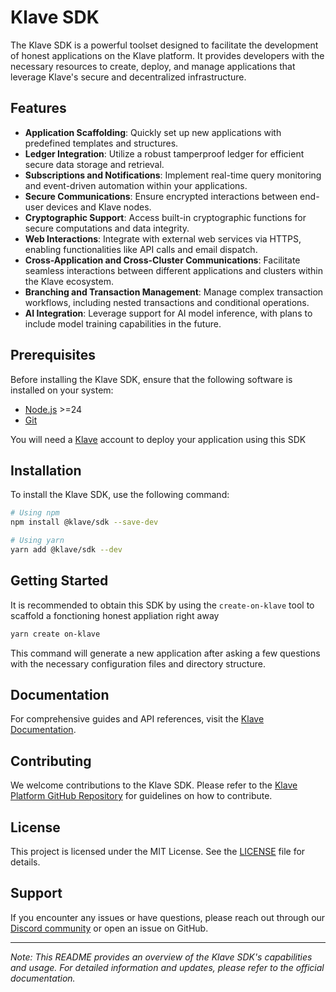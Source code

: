 # Klave SDK

The Klave SDK is a powerful toolset designed to facilitate the development of honest applications on the Klave platform. It provides developers with the necessary resources to create, deploy, and manage applications that leverage Klave's secure and decentralized infrastructure.

## Features

- **Application Scaffolding**: Quickly set up new applications with predefined templates and structures.
- **Ledger Integration**: Utilize a robust tamperproof ledger for efficient secure data storage and retrieval.
- **Subscriptions and Notifications**: Implement real-time query monitoring and event-driven automation within your applications.
- **Secure Communications**: Ensure encrypted interactions between end-user devices and Klave nodes.
- **Cryptographic Support**: Access built-in cryptographic functions for secure computations and data integrity.
- **Web Interactions**: Integrate with external web services via HTTPS, enabling functionalities like API calls and email dispatch.
- **Cross-Application and Cross-Cluster Communications**: Facilitate seamless interactions between different applications and clusters within the Klave ecosystem.
- **Branching and Transaction Management**: Manage complex transaction workflows, including nested transactions and conditional operations.
- **AI Integration**: Leverage support for AI model inference, with plans to include model training capabilities in the future.

## Prerequisites

Before installing the Klave SDK, ensure that the following software is installed on your system:

- [Node.js](https://nodejs.org/) >=24
- [Git](https://git-scm.com/)

You will need a [Klave](https://klave.com) account to deploy your application using this SDK

## Installation

To install the Klave SDK, use the following command:

```bash
# Using npm
npm install @klave/sdk --save-dev

# Using yarn
yarn add @klave/sdk --dev
```

## Getting Started

It is recommended to obtain this SDK by using the `create-on-klave` tool to scaffold a fonctioning honest appliation right away

```bash
yarn create on-klave
```

This command will generate a new application after asking a few questions with the necessary configuration files and directory structure.

## Documentation

For comprehensive guides and API references, visit the [Klave Documentation](https://docs.klave.com/).

## Contributing

We welcome contributions to the Klave SDK. Please refer to the [Klave Platform GitHub Repository](https://github.com/klave-network/platform) for guidelines on how to contribute.

## License

This project is licensed under the MIT License. See the [LICENSE](https://github.com/klave-network/platform/blob/main/LICENSE.md) file for details.

## Support

If you encounter any issues or have questions, please reach out through our [Discord community](https://discord.gg/klave) or open an issue on GitHub.

---

*Note: This README provides an overview of the Klave SDK's capabilities and usage. For detailed information and updates, please refer to the official documentation.*
